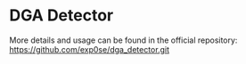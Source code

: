 # DGA Detector

More details and usage can be found in the official repository: https://github.com/exp0se/dga_detector.git
